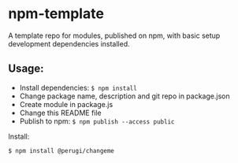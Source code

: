 # npm-template

A template repo for modules, published on npm, with basic setup development dependencies installed.

## Usage:

- Install dependencies: `$ npm install`
- Change package name, description and git repo in package.json
- Create module in package.js
- Change this README file
- Publish to npm: `$ npm publish --access public`

Install:

```
$ npm install @perugi/changeme
```

